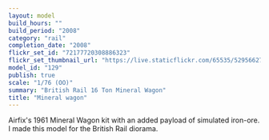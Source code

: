 ```yaml
---
layout: model
build_hours: ""
build_period: "2008"
category: "rail"
completion_date: "2008"
flickr_set_id: "72177720308886323"
flickr_set_thumbnail_url: "https://live.staticflickr.com/65535/52956627771_35b05a4c12_m.jpg"
model_id: "129"
publish: true
scale: "1/76 (OO)"
summary: "British Rail 16 Ton Mineral Wagon"
title: "Mineral wagon"
---
```


Airfix's 1961 Mineral Wagon kit with an added payload of simulated iron-ore. I made this model for the British Rail diorama.
